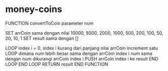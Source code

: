 # money-coins

FUNCTION convertToCoin parameter num

SET arrCoin sama dengan nilai 10000, 5000, 2000, 1000, 500, 200, 100, 50, 20, 10, 1
SET result sama dengan []

  LOOP index i = 0, index i kurang dari panjang nilai arrCoin increment satu
    LOOP dimana num lebih besar sama dengan arrCoin index i
      num sama dengan num dikurangi arrCoin index i
      PUSH arrCoin index i ke result
    END LOOP
  END LOOP
  RETURN result
END FUNCTION
